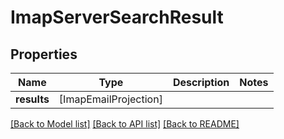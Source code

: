 # ImapServerSearchResult

## Properties
Name | Type | Description | Notes
------------ | ------------- | ------------- | -------------
**results** | [ImapEmailProjection] |  | 

[[Back to Model list]](../README#documentation-for-models) [[Back to API list]](../README#documentation-for-api-endpoints) [[Back to README]](../README)


